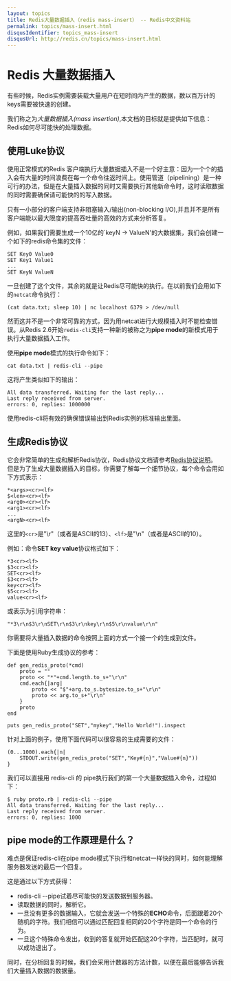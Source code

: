 ```yaml
---
layout: topics
title: Redis大量数据插入（redis mass-insert） -- Redis中文资料站
permalink: topics/mass-insert.html
disqusIdentifier: topics_mass-insert
disqusUrl: http://redis.cn/topics/mass-insert.html
---
```


Redis 大量数据插入
===

有些时候，Redis实例需要装载大量用户在短时间内产生的数据，数以百万计的keys需要被快速的创建。

我们称之为*大量数据插入(mass insertion)*,本文档的目标就是提供如下信息：Redis如何尽可能快的处理数据。

使用Luke协议
----------------------

使用正常模式的Redis 客户端执行大量数据插入不是一个好主意：因为一个个的插入会有大量的时间浪费在每一个命令往返时间上。使用管道（pipelining）是一种可行的办法，但是在大量插入数据的同时又需要执行其他新命令时，这时读取数据的同时需要确保请可能快的的写入数据。

只有一小部分的客户端支持非阻塞输入/输出(non-blocking I/O),并且并不是所有客户端能以最大限度的提高吞吐量的高效的方式来分析答复。

例如，如果我们需要生成一个10亿的`keyN -> ValueN'的大数据集，我们会创建一个如下的redis命令集的文件：

    SET Key0 Value0
    SET Key1 Value1
    ...
    SET KeyN ValueN

一旦创建了这个文件，其余的就是让Redis尽可能快的执行。在以前我们会用如下的`netcat`命令执行：

    (cat data.txt; sleep 10) | nc localhost 6379 > /dev/null

然而这并不是一个非常可靠的方式，因为用netcat进行大规模插入时不能检查错误。从Redis 2.6开始`redis-cli`支持一种新的被称之为**pipe mode**的新模式用于执行大量数据插入工作。

使用**pipe mode**模式的执行命令如下：

    cat data.txt | redis-cli --pipe

这将产生类似如下的输出：

    All data transferred. Waiting for the last reply...
    Last reply received from server.
    errors: 0, replies: 1000000

使用redis-cli将有效的确保错误输出到Redis实例的标准输出里面。


生成Redis协议
-------------------------
它会非常简单的生成和解析Redis协议，Redis协议文档请参考[Redis协议说明](/topics/protocol.html)。
但是为了生成大量数据插入的目标，你需要了解每一个细节协议，每个命令会用如下方式表示：

    *<args><cr><lf>
    $<len><cr><lf>
    <arg0><cr><lf>
    <arg1><cr><lf>
    ...
    <argN><cr><lf>

这里的`<cr>`是"\r"（或者是ASCII的13）、`<lf>`是"\n"（或者是ASCII的10）。

例如：命令**SET key value**协议格式如下：

    *3<cr><lf>
    $3<cr><lf>
    SET<cr><lf>
    $3<cr><lf>
    key<cr><lf>
    $5<cr><lf>
    value<cr><lf>

或表示为引用字符串：

    "*3\r\n$3\r\nSET\r\n$3\r\nkey\r\n$5\r\nvalue\r\n"

你需要将大量插入数据的命令按照上面的方式一个接一个的生成到文件。

下面是使用Ruby生成协议的参考：

    def gen_redis_proto(*cmd)
        proto = ""
        proto << "*"+cmd.length.to_s+"\r\n"
        cmd.each{|arg|
            proto << "$"+arg.to_s.bytesize.to_s+"\r\n"
            proto << arg.to_s+"\r\n"
        }
        proto
    end

    puts gen_redis_proto("SET","mykey","Hello World!").inspect

针对上面的例子，使用下面代码可以很容易的生成需要的文件：

    (0...1000).each{|n|
        STDOUT.write(gen_redis_proto("SET","Key#{n}","Value#{n}"))
    }

我们可以直接用 redis-cli 的 pipe执行我们的第一个大量数据插入命令，过程如下：

    $ ruby proto.rb | redis-cli --pipe
    All data transferred. Waiting for the last reply...
    Last reply received from server.
    errors: 0, replies: 1000

pipe mode的工作原理是什么？
---------------------------------------

难点是保证redis-cli在pipe mode模式下执行和netcat一样快的同时，如何能理解服务器发送的最后一个回复。

这是通过以下方式获得：

+ redis-cli --pipe试着尽可能快的发送数据到服务器。
+ 读取数据的同时，解析它。
+ 一旦没有更多的数据输入，它就会发送一个特殊的**ECHO**命令，后面跟着20个随机的字符。我们相信可以通过匹配回复相同的20个字符是同一个命令的行为。
+ 一旦这个特殊命令发出，收到的答复就开始匹配这20个字符，当匹配时，就可以成功退出了。

同时，在分析回复的时候，我们会采用计数器的方法计数，以便在最后能够告诉我们大量插入数据的数据量。

